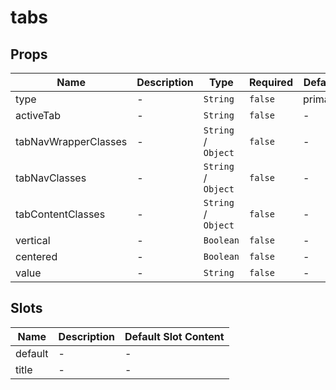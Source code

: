 # tabs

## Props

<!-- @vuese:tabs:props:start -->
|Name|Description|Type|Required|Default|
|---|---|---|---|---|
|type|-|`String`|`false`|primary|
|activeTab|-|`String`|`false`|-|
|tabNavWrapperClasses|-|`String` /  `Object`|`false`|-|
|tabNavClasses|-|`String` /  `Object`|`false`|-|
|tabContentClasses|-|`String` /  `Object`|`false`|-|
|vertical|-|`Boolean`|`false`|-|
|centered|-|`Boolean`|`false`|-|
|value|-|`String`|`false`|-|

<!-- @vuese:tabs:props:end -->


## Slots

<!-- @vuese:tabs:slots:start -->
|Name|Description|Default Slot Content|
|---|---|---|
|default|-|-|
|title|-|-|

<!-- @vuese:tabs:slots:end -->


